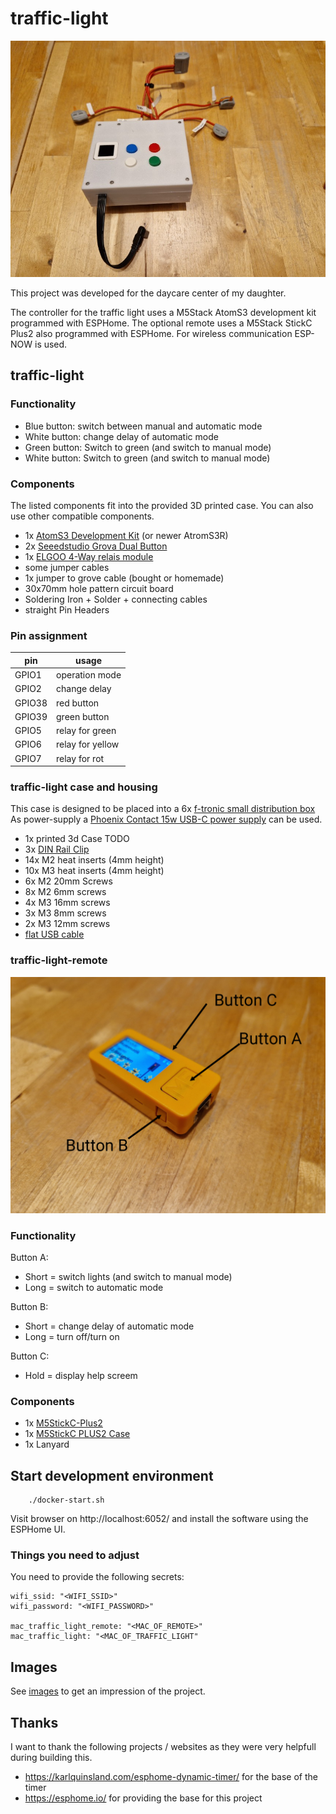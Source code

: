 # traffic-light

![traffic-light](./images/img017.jpg)

This project was developed for the daycare center of my daughter.

The controller for the traffic light uses a M5Stack AtomS3 development kit programmed with ESPHome.
The optional remote uses a M5Stack StickC Plus2 also programmed with ESPHome. For wireless communication ESP-NOW is used.

## traffic-light

### Functionality

* Blue button: switch between manual and automatic mode
* White button: change delay of automatic mode
* Green button: Switch to green (and switch to manual mode)
* White button: Switch to green (and switch to manual mode)

### Components

The listed components fit into the provided 3D printed case. You can also use other compatible components.

* 1x [AtomS3 Development Kit](https://docs.m5stack.com/en/core/AtomS3) (or newer AtromS3R)
* 2x [Seeedstudio Grova Dual Button](https://wiki.seeedstudio.com/Grove-Dual-Button/)
* 1x [ELGOO 4-Way relais module](https://www.amazon.de/dp/B01M8G4Y7Z)
* some jumper cables
* 1x jumper to grove cable (bought or homemade)
* 30x70mm hole pattern circuit board
* Soldering Iron + Solder + connecting cables
* straight Pin Headers

### Pin assignment

| pin    | usage            |
|--------|------------------|
| GPIO1  | operation mode   |
| GPIO2  | change delay     |
| GPIO38 | red button       |
| GPIO39 | green button     |
| GPIO5  | relay for green  |
| GPIO6  | relay for yellow |
| GPIO7  | relay for rot    |

### traffic-light case and housing

This case is designed to be placed into a 6x [f-tronic small distribution box](https://www.f-tronic.de/de/produkte/installationsverteiler/kleinverteiler/ap-feuchtraumverteiler/95/fr-kleinverteiler-ip55-1-reihig.html?number=7240051)
As power-supply a [Phoenix Contact 15w USB-C power supply](https://www.phoenixcontact.com/de-de/produkte/stromversorgung-step3-ps-1ac-5dc-3-pt-usb-c-1335698) can be used.

* 1x printed 3d Case TODO
* 3x [DIN Rail Clip](https://www.printables.com/model/537942-din-rail-clip-heat-insert-version/files)
* 14x M2 heat inserts (4mm height)
* 10x M3 heat inserts (4mm height)
* 6x M2 20mm Screws
* 8x M2 6mm screws
* 4x M3 16mm screws
* 3x M3 8mm screws
* 2x M3 12mm screws
* [flat USB cable](https://www.amazon.de/dp/B0DR1MXLFM)

### traffic-light-remote

![traffic-light-remote](./images/img023_labels.png)

### Functionality

Button A: 
* Short = switch lights (and switch to manual mode)
* Long = switch to automatic mode

Button B:
* Short = change delay of automatic mode
* Long = turn off/turn on

Button C:
* Hold = display help screem

### Components

* 1x [M5StickC-Plus2](https://docs.m5stack.com/en/core/M5StickC%20PLUS2)
* 1x [M5StickC PLUS2 Case](https://www.printables.com/model/897240-m5stickc-plus2-case)
* 1x Lanyard

## Start development environment

        ./docker-start.sh

Visit browser on http://localhost:6052/ and install the software using the ESPHome UI.

### Things you need to adjust

You need to provide the following secrets:
```
wifi_ssid: "<WIFI_SSID>"
wifi_password: "<WIFI_PASSWORD>"

mac_traffic_light_remote: "<MAC_OF_REMOTE>"
mac_traffic_light: "<MAC_OF_TRAFFIC_LIGHT"
```

## Images

See [images](./images/README.md) to get an impression of the project.

## Thanks

I want to thank the following projects / websites as they were very helpfull during building this.

* https://karlquinsland.com/esphome-dynamic-timer/ for the base of the timer
* https://esphome.io/ for providing the base for this project